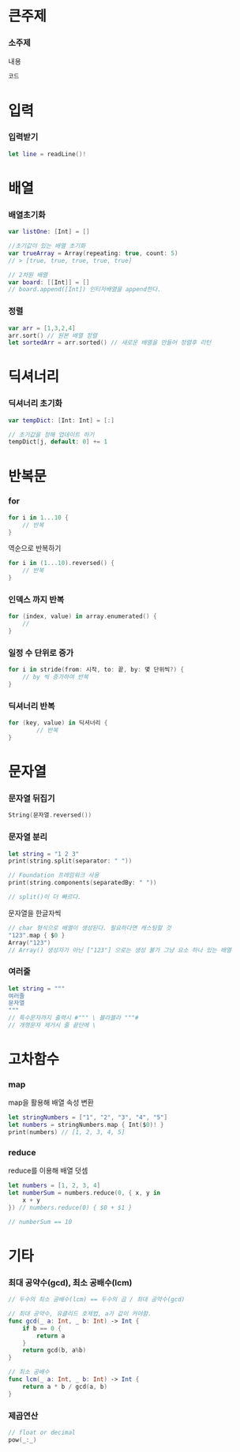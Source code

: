 # 큰주제
### 소주제
내용
```swift
코드
```






# 입력
### 입력받기
```swift
let line = readLine()!
```


# 배열
### 배열초기화
```swift
var listOne: [Int] = []

//초기값이 있는 배열 초기화
var trueArray = Array(repeating: true, count: 5)
// > [true, true, true, true, true]

// 2차원 배열
var board: [[Int]] = []
// board.append([Int]) 인티저배열을 append한다. 

```
### 정렬
```swift
var arr = [1,3,2,4]
arr.sort() // 원본 배열 정렬
let sortedArr = arr.sorted() // 새로운 배열을 만들어 정렬후 리턴
```

# 딕셔너리 
### 딕셔너리 초기화
```swift
var tempDict: [Int: Int] = [:]

// 초기값을 정해 업데이트 하기
tempDict[j, default: 0] += 1
```


# 반복문
### for
```swift
for i in 1...10 {
    // 반복
}
```
역순으로 반복하기
```swift
for i in (1...10).reversed() {
    // 반복
}
```
### 인덱스 까지 반복
```swift
for (index, value) in array.enumerated() {
    //
}
```
### 일정 수 단위로 증가
```swift
for i in stride(from: 시작, to: 끝, by: 몇 단위씩?) {
    // by 씩 증가하여 반복
}
```

### 딕셔너리 반복
```swift
for (key, value) in 딕셔너리 {
        // 반복
}
```

# 문자열
### 문자열 뒤집기
```swift
String(문자열.reversed())
```
### 문자열 분리
```swift
let string = "1 2 3"
print(string.split(separator: " "))

// Foundation 프레임워크 사용
print(string.components(separatedBy: " "))

// split()이 더 빠르다.
```
문자열을 한글자씩
```swift
// char 형식으로 배열이 생성된다. 필요하다면 캐스팅할 것
"123".map { $0 }
Array("123")
// Array() 생성자가 아닌 ["123"] 으로는 생성 불가 그냥 요소 하나 있는 배열
```

### 여러줄
```swift
let string = """
여러줄
문자열
"""
// 특수문자까지 출력시 #""" \ 블라블라 """#
// 개행문자 제거시 줄 끝단에 \
```

# 고차함수
### map
map을 활용해 배열 속성 변환
```swift
let stringNumbers = ["1", "2", "3", "4", "5"]
let numbers = stringNumbers.map { Int($0)! }
print(numbers) // [1, 2, 3, 4, 5]
```
### reduce
reduce를 이용해 배열 덧셈

```swift
let numbers = [1, 2, 3, 4]
let numberSum = numbers.reduce(0, { x, y in
    x + y
}) // numbers.reduce(0) { $0 + $1 }

// numberSum == 10
```

# 기타
### 최대 공약수(gcd), 최소 공배수(lcm)
```swift
// 두수의 최소 공배수(lcm) == 두수의 곱 / 최대 공약수(gcd)

// 최대 공약수, 유클리드 호제법, a가 값이 커야함.
func gcd(_ a: Int, _ b: Int) -> Int {
    if b == 0 {
        return a
    }
    return gcd(b, a%b)
}

// 최소 공배수
func lcm(_ a: Int, _ b: Int) -> Int {
    return a * b / gcd(a, b)
}
```

### 제곱연산
```swift
// float or decimal
pow(_:_)
```
